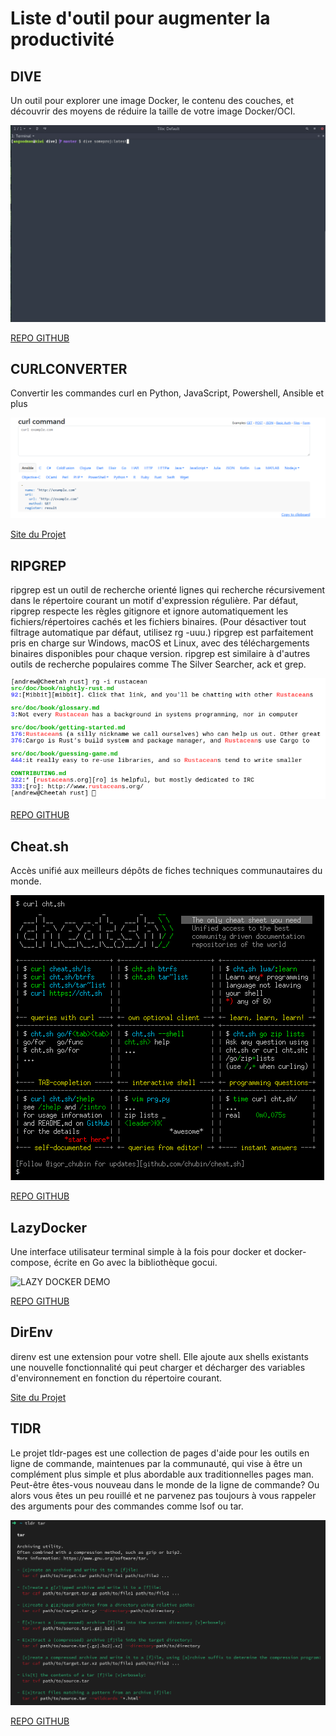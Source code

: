 # Liste d'outil pour augmenter la productivité

## DIVE

Un outil pour explorer une image Docker, le contenu des couches, et découvrir des moyens de réduire la taille de votre image Docker/OCI.

![DIVE DEMO](../img/logo-app/dive_demo.gif)

[REPO GITHUB](https://github.com/wagoodman/dive)

## CURLCONVERTER

Convertir les commandes curl en Python, JavaScript, Powershell, Ansible et plus

![CURL CONVERTER](../img/logo-app/curl_converter.png)

[Site du Projet ](https://curlconverter.com/)

## RIPGREP

ripgrep est un outil de recherche orienté lignes qui recherche récursivement dans le répertoire courant un motif d'expression régulière. Par défaut, ripgrep respecte les règles gitignore et ignore automatiquement les fichiers/répertoires cachés et les fichiers binaires. (Pour désactiver tout filtrage automatique par défaut, utilisez rg -uuu.) ripgrep est parfaitement pris en charge sur Windows, macOS et Linux, avec des téléchargements binaires disponibles pour chaque version. ripgrep est similaire à d'autres outils de recherche populaires comme The Silver Searcher, ack et grep.

![RIPGREP](../img/logo-app/ripgrep1.png)

[REPO GITHUB](https://github.com/BurntSushi/ripgrep)

## Cheat.sh

Accès unifié aux meilleurs dépôts de fiches techniques communautaires du monde.

![DIVE DEMO](../img/logo-app/cheat_cheet_sh.png)

[REPO GITHUB](https://github.com/chubin/cheat.sh)

## LazyDocker

Une interface utilisateur terminal simple à la fois pour docker et docker-compose, écrite en Go avec la bibliothèque gocui.

![LAZY DOCKER DEMO](../img/logo-app/lazy_docker_demo.gif)

[REPO GITHUB](https://github.com/jesseduffield/lazydocker)

## DirEnv

direnv est une extension pour votre shell. Elle ajoute aux shells existants une nouvelle fonctionnalité qui peut charger et décharger des variables d'environnement en fonction du répertoire courant.

[Site du Projet ](https://direnv.net/)

## TlDR

Le projet tldr-pages est une collection de pages d'aide pour les outils en ligne de commande, maintenues par la communauté, qui vise à être un complément plus simple et plus abordable aux traditionnelles pages man.
Peut-être êtes-vous nouveau dans le monde de la ligne de commande? Ou alors vous êtes un peu rouillé et ne parvenez pas toujours à vous rappeler des arguments pour des commandes comme lsof ou tar.

![TLDR ](../img/logo-app/tldr-dark.png)

[REPO GITHUB](https://github.com/tldr-pages/tldr)
